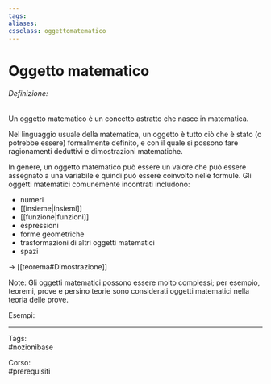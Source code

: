 ```yaml
---
tags:
aliases:
cssclass: oggettomatematico
---
```

# Oggetto matematico
###### Definizione:
Un oggetto matematico è un concetto astratto che nasce in matematica.

<div class="importante"> Nel linguaggio usuale della matematica, un oggetto è tutto ciò che è stato (o potrebbe essere) formalmente definito, e con il quale si possono fare ragionamenti deduttivi e dimostrazioni matematiche. <div>

 In genere, un oggetto matematico può essere un valore che può essere assegnato a una variabile e quindi può essere coinvolto nelle formule. Gli oggetti matematici comunemente incontrati includono:
- numeri
- [[insieme|insiemi]]
- [[funzione|funzioni]]
- espressioni
- forme geometriche
- trasformazioni di altri oggetti matematici
- spazi


$\rightarrow$ [[teorema#Dimostrazione]]

<span id="bigText" class="text_divisor">Note: </span>
Gli oggetti matematici possono essere molto complessi; per esempio, teoremi, prove e persino teorie sono considerati oggetti matematici nella teoria delle prove.

<span id="bigText" class="text_divisor">Esempi: </span>

***

Tags:  
#nozionibase 

Corso:  
#prerequisiti 


